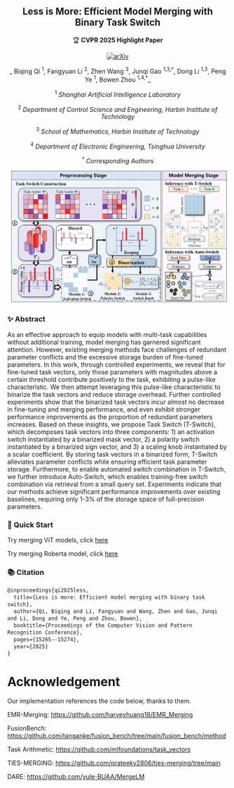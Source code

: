 <div align="center">
   
## Less is More: Efficient Model Merging with Binary Task Switch
🏆 **CVPR 2025 Highlight Paper**  

[![arXiv](https://img.shields.io/badge/arXiv-2412.00054-b31b1b.svg?style=for-the-badge)](https://arxiv.org/abs/2412.00054)

_ Biqing Qi <sup>1</sup>, Fangyuan Li <sup>2</sup>, Zhen Wang <sup>3</sup>, Junqi Gao <sup>1,3,†</sup>, Dong Li <sup>1,3</sup>, Peng Ye <sup>1</sup>, Bowen Zhou <sup>1,4,†</sup>_

<sup>1</sup> _Shanghai Artificial Intelligence Laboratory_

<sup>2</sup> _Department of Control Science and Engineering, Harbin Institute of Technology_

<sup>3</sup> _School of Mathematics, Harbin Institute of Technology_

<sup>4</sup> _Department of Electronic Engineering, Tsinghua University_

_<sup>†</sup> Corresponding Authors_

![](./jpg/merge_method.jpg)

</div>

### ✨ Abstract
As an effective approach to equip models with multi-task capabilities without additional training, model merging has garnered significant attention. However, existing merging methods face challenges of redundant parameter conflicts and the excessive storage burden of fine-tuned parameters. In this work, through controlled experiments, we reveal that for fine-tuned task vectors, only those parameters with magnitudes above a certain threshold contribute positively to the task, exhibiting a pulse-like characteristic. We then attempt leveraging this pulse-like characteristic to binarize the task vectors and reduce storage overhead. Further controlled experiments show that the binarized task vectors incur almost no decrease in fine-tuning and merging performance, and even exhibit stronger performance improvements as the proportion of redundant parameters increases. Based on these insights, we propose Task Switch (T-Switch), which decomposes task vectors into three components: 1) an activation switch instantiated by a binarized mask vector, 2) a polarity switch instantiated by a binarized sign vector, and 3) a scaling knob instantiated by a scalar coefficient. By storing task vectors in a binarized form, T-Switch alleviates parameter conflicts while ensuring efficient task parameter storage. Furthermore, to enable automated switch combination in T-Switch, we further introduce Auto-Switch, which enables training-free switch combination via retrieval from a small query set. Experiments indicate that our methods achieve significant performance improvements over existing baselines, requiring only 1-3$\%$ of the storage space of full-precision parameters.

### 🚀 Quick Start

Try merging ViT models, click [here](./merge_vit/README.md)

Try merging Roberta model, click [here](./merge_lm/README.md)

### 📚 Citation
```
@inproceedings{qi2025less,
  title={Less is more: Efficient model merging with binary task switch},
  author={Qi, Biqing and Li, Fangyuan and Wang, Zhen and Gao, Junqi and Li, Dong and Ye, Peng and Zhou, Bowen},
  booktitle={Proceedings of the Computer Vision and Pattern Recognition Conference},
  pages={15265--15274},
  year={2025}
}
```

# Acknowledgement

Our implementation references the code below, thanks to them.

EMR-Merging: https://github.com/harveyhuang18/EMR_Merging

FusionBench: https://github.com/tanganke/fusion_bench/tree/main/fusion_bench/method

Task Arithmetic: https://github.com/mlfoundations/task_vectors

TIES-MERGING: https://github.com/prateeky2806/ties-merging/tree/main

DARE: https://github.com/yule-BUAA/MergeLM



